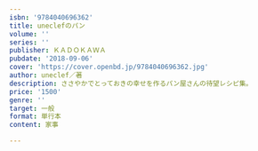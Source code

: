 ```yaml
---
isbn: '9784040696362'
title: uneclefのパン
volume: ''
series: ''
publisher: ＫＡＤＯＫＡＷＡ
pubdate: '2018-09-06'
cover: 'https://cover.openbd.jp/9784040696362.jpg'
author: uneclef／著
description: ささやかでとっておきの幸せを作るパン屋さんの待望レシピ集。
price: '1500'
genre: ''
target: 一般
format: 単行本
content: 家事

---
```

